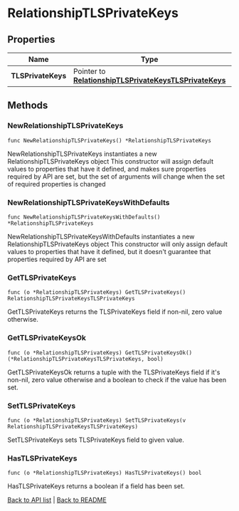 # RelationshipTLSPrivateKeys

## Properties

Name | Type | Description | Notes
------------ | ------------- | ------------- | -------------
**TLSPrivateKeys** | Pointer to [**RelationshipTLSPrivateKeysTLSPrivateKeys**](RelationshipTLSPrivateKeysTLSPrivateKeys.md) |  | [optional] 

## Methods

### NewRelationshipTLSPrivateKeys

`func NewRelationshipTLSPrivateKeys() *RelationshipTLSPrivateKeys`

NewRelationshipTLSPrivateKeys instantiates a new RelationshipTLSPrivateKeys object
This constructor will assign default values to properties that have it defined,
and makes sure properties required by API are set, but the set of arguments
will change when the set of required properties is changed

### NewRelationshipTLSPrivateKeysWithDefaults

`func NewRelationshipTLSPrivateKeysWithDefaults() *RelationshipTLSPrivateKeys`

NewRelationshipTLSPrivateKeysWithDefaults instantiates a new RelationshipTLSPrivateKeys object
This constructor will only assign default values to properties that have it defined,
but it doesn't guarantee that properties required by API are set

### GetTLSPrivateKeys

`func (o *RelationshipTLSPrivateKeys) GetTLSPrivateKeys() RelationshipTLSPrivateKeysTLSPrivateKeys`

GetTLSPrivateKeys returns the TLSPrivateKeys field if non-nil, zero value otherwise.

### GetTLSPrivateKeysOk

`func (o *RelationshipTLSPrivateKeys) GetTLSPrivateKeysOk() (*RelationshipTLSPrivateKeysTLSPrivateKeys, bool)`

GetTLSPrivateKeysOk returns a tuple with the TLSPrivateKeys field if it's non-nil, zero value otherwise
and a boolean to check if the value has been set.

### SetTLSPrivateKeys

`func (o *RelationshipTLSPrivateKeys) SetTLSPrivateKeys(v RelationshipTLSPrivateKeysTLSPrivateKeys)`

SetTLSPrivateKeys sets TLSPrivateKeys field to given value.

### HasTLSPrivateKeys

`func (o *RelationshipTLSPrivateKeys) HasTLSPrivateKeys() bool`

HasTLSPrivateKeys returns a boolean if a field has been set.


[Back to API list](../README.md#documentation-for-api-endpoints) | [Back to README](../README.md)
